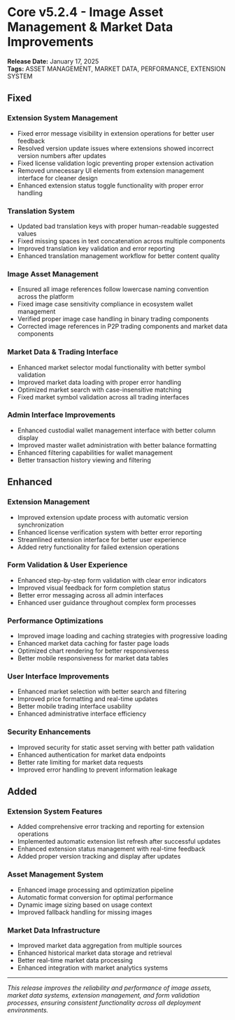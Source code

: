 # Core v5.2.4 - Image Asset Management & Market Data Improvements
**Release Date:** January 17, 2025  
**Tags:** ASSET MANAGEMENT, MARKET DATA, PERFORMANCE, EXTENSION SYSTEM

## Fixed

### **Extension System Management**
- Fixed error message visibility in extension operations for better user feedback
- Resolved version update issues where extensions showed incorrect version numbers after updates
- Fixed license validation logic preventing proper extension activation
- Removed unnecessary UI elements from extension management interface for cleaner design
- Enhanced extension status toggle functionality with proper error handling

### **Translation System**
- Updated bad translation keys with proper human-readable suggested values
- Fixed missing spaces in text concatenation across multiple components
- Improved translation key validation and error reporting
- Enhanced translation management workflow for better content quality

### **Image Asset Management**
- Ensured all image references follow lowercase naming convention across the platform
- Fixed image case sensitivity compliance in ecosystem wallet management
- Verified proper image case handling in binary trading components
- Corrected image references in P2P trading components and market data components

### **Market Data & Trading Interface**
- Enhanced market selector modal functionality with better symbol validation
- Improved market data loading with proper error handling
- Optimized market search with case-insensitive matching
- Fixed market symbol validation across all trading interfaces

### **Admin Interface Improvements**
- Enhanced custodial wallet management interface with better column display
- Improved master wallet administration with better balance formatting
- Enhanced filtering capabilities for wallet management
- Better transaction history viewing and filtering

## Enhanced

### **Extension Management**
- Improved extension update process with automatic version synchronization
- Enhanced license verification system with better error reporting
- Streamlined extension interface for better user experience
- Added retry functionality for failed extension operations

### **Form Validation & User Experience**
- Enhanced step-by-step form validation with clear error indicators
- Improved visual feedback for form completion status
- Better error messaging across all admin interfaces
- Enhanced user guidance throughout complex form processes

### **Performance Optimizations**
- Improved image loading and caching strategies with progressive loading
- Enhanced market data caching for faster page loads
- Optimized chart rendering for better responsiveness
- Better mobile responsiveness for market data tables

### **User Interface Improvements**
- Enhanced market selection with better search and filtering
- Improved price formatting and real-time updates
- Better mobile trading interface usability
- Enhanced administrative interface efficiency

### **Security Enhancements**
- Improved security for static asset serving with better path validation
- Enhanced authentication for market data endpoints
- Better rate limiting for market data requests
- Improved error handling to prevent information leakage

## Added

### **Extension System Features**
- Added comprehensive error tracking and reporting for extension operations
- Implemented automatic extension list refresh after successful updates
- Enhanced extension status management with real-time feedback
- Added proper version tracking and display after updates

### **Asset Management System**
- Enhanced image processing and optimization pipeline
- Automatic format conversion for optimal performance
- Dynamic image sizing based on usage context
- Improved fallback handling for missing images

### **Market Data Infrastructure**
- Improved market data aggregation from multiple sources
- Enhanced historical market data storage and retrieval
- Better real-time market data processing
- Enhanced integration with market analytics systems

---

*This release improves the reliability and performance of image assets, market data systems, extension management, and form validation processes, ensuring consistent functionality across all deployment environments.* 